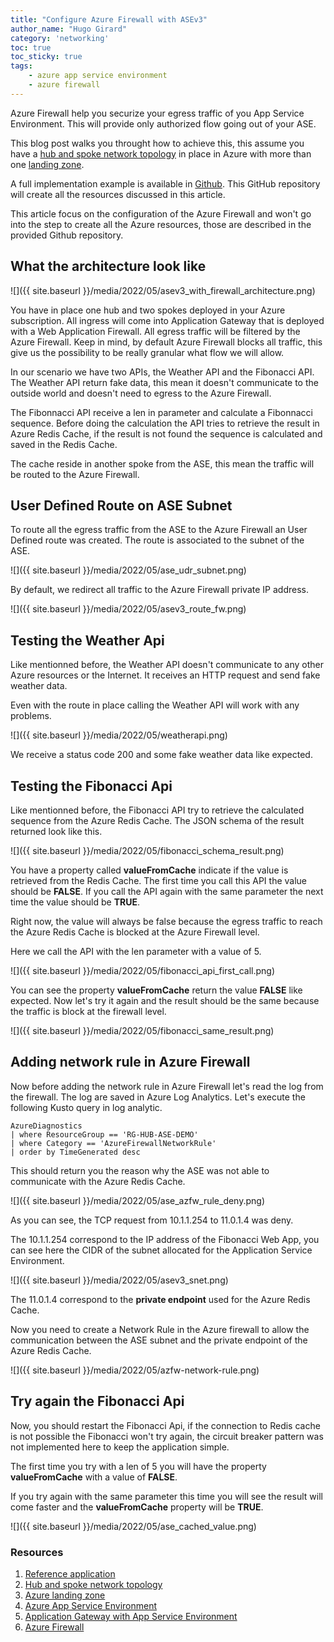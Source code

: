 ```yaml
---
title: "Configure Azure Firewall with ASEv3"
author_name: "Hugo Girard"                           
category: 'networking'
toc: true
toc_sticky: true
tags:
    - azure app service environment
    - azure firewall                               
---
```


Azure Firewall help you securize your egress traffic of you App Service Environment. This will provide only authorized flow going out of your ASE.

This blog post walks you throught how to achieve this, this assume you have a [hub and spoke network topology](https://docs.microsoft.com/en-us/azure/architecture/reference-architectures/hybrid-networking/hub-spoke?tabs=cli) in place in Azure with more than one [landing zone](https://docs.microsoft.com/en-us/azure/cloud-adoption-framework/ready/landing-zone/).

A full implementation example is available in [Github](https://github.com/hugogirard/asev3enterpriseDemo).  This GitHub repository will create all the resources discussed in this article. 

This article focus on the configuration of the Azure Firewall and won't go into the step to create all the Azure resources, those are described in the provided Github repository.

## What the architecture look like

![]({{ site.baseurl }}/media/2022/05/asev3_with_firewall_architecture.png)

You have in place one hub and two spokes deployed in your Azure subscription.  All ingress will come into Application Gateway that is deployed with a Web Application Firewall.  All egress traffic will be filtered by the Azure Firewall.  Keep in mind, by default Azure Firewall blocks all traffic, this give us the possibility to be really granular what flow we will allow.

In our scenario we have two APIs, the Weather API and the Fibonacci API.  The Weather API return fake data, this mean it doesn't communicate to the outside world and doesn't need to egress to the Azure Firewall.

The Fibonnacci API receive a len in parameter and calculate a Fibonnacci sequence.  Before doing the calculation the API tries to retrieve the result in Azure Redis Cache, if the result is not found the sequence is calculated and saved in the Redis Cache.

The cache reside in another spoke from the ASE, this mean the traffic will be routed to the Azure Firewall.

## User Defined Route on ASE Subnet

To route all the egress traffic from the ASE to the Azure Firewall an User Defined route was created.  The route is associated to the subnet of the ASE.

![]({{ site.baseurl }}/media/2022/05/ase_udr_subnet.png)

By default, we redirect all traffic to the Azure Firewall private IP address.

![]({{ site.baseurl }}/media/2022/05/asev3_route_fw.png)

## Testing the Weather Api

Like mentionned before, the Weather API doesn't communicate to any other Azure resources or the Internet.  It receives an HTTP request and send fake weather data.  

Even with the route in place calling the Weather API will work with any problems.

![]({{ site.baseurl }}/media/2022/05/weatherapi.png)

We receive a status code 200 and some fake weather data like expected.

## Testing the Fibonacci Api

Like mentionned before, the Fibonacci API try to retrieve the calculated sequence from the Azure Redis Cache.  The JSON schema of the result returned look like this.

![]({{ site.baseurl }}/media/2022/05/fibonacci_schema_result.png)

You have a property called **valueFromCache** indicate if the value is retrieved from the Redis Cache.  The first time you call this API the value should be **FALSE**.  If you call the API again with the same parameter the next time the value should be **TRUE**.

Right now, the value will always be false because the egress traffic to reach the Azure Redis Cache is blocked at the Azure Firewall level.

Here we call the API with the len parameter with a value of 5.

![]({{ site.baseurl }}/media/2022/05/fibonacci_api_first_call.png)

You can see the property **valueFromCache** return the value **FALSE** like expected.  Now let's try it again and the result should be the same because the traffic is block at the firewall level.

![]({{ site.baseurl }}/media/2022/05/fibonacci_same_result.png)


## Adding network rule in Azure Firewall

Now before adding the network rule in Azure Firewall let's read the log from the firewall.  The log are saved in Azure Log Analytics.  Let's execute the following Kusto query in log analytic.

```
AzureDiagnostics
| where ResourceGroup == 'RG-HUB-ASE-DEMO'
| where Category == 'AzureFirewallNetworkRule'
| order by TimeGenerated desc 
```
This should return you the reason why the ASE was not able to communicate with the Azure Redis Cache.

![]({{ site.baseurl }}/media/2022/05/ase_azfw_rule_deny.png)

As you can see, the TCP request from 10.1.1.254 to 11.0.1.4 was deny.

The 10.1.1.254 correspond to the IP address of the Fibonacci Web App, you can see here the CIDR of the subnet allocated for the Application Service Environment.

![]({{ site.baseurl }}/media/2022/05/asev3_snet.png)

The 11.0.1.4 correspond to the **private endpoint** used for the Azure Redis Cache.

Now you need to create a Network Rule in the Azure firewall to allow the communication between the ASE subnet and the private endpoint of the Azure Redis Cache.

![]({{ site.baseurl }}/media/2022/05/azfw-network-rule.png)

## Try again the Fibonacci Api

Now, you should restart the Fibonacci Api, if the connection to Redis cache is not possible the Fibonacci won't try again, the circuit breaker pattern was not implemented here to keep the application simple.

The first time you try with a len of 5 you will have the property **valueFromCache** with a value of **FALSE**.

If you try again with the same parameter this time you will see the result will come faster and the **valueFromCache** property will be **TRUE**.

![]({{ site.baseurl }}/media/2022/05/ase_cached_value.png)

### Resources

1.	[Reference application](https://github.com/hugogirard/asev3enterpriseDemo)
2.	[Hub and spoke network topology](https://docs.microsoft.com/en-us/azure/architecture/reference-architectures/hybrid-networking/hub-spoke?tabs=cli)
3.	[Azure landing zone](https://docs.microsoft.com/en-us/azure/cloud-adoption-framework/ready/landing-zone/)
4.	[Azure App Service Environment](https://docs.microsoft.com/en-us/azure/app-service/environment/overview)
5.	[Application Gateway with App Service Environment](https://docs.microsoft.com/en-us/azure/app-service/environment/integrate-with-application-gateway)
6.	[Azure Firewall](https://docs.microsoft.com/en-us/azure/firewall/overview)
